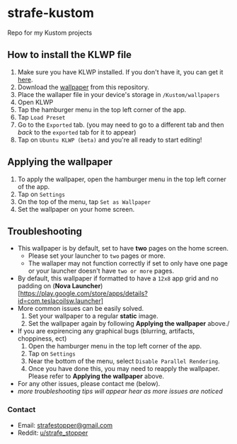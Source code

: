 # strafe-kustom

Repo for my Kustom projects

## How to install the KLWP file

1. Make sure you have KLWP installed. If you don't have it, you can get it [here](https://play.google.com/store/apps/details?id=org.kustom.wallpaper).
2. Download the [wallpaper](https://github.com/StrafeStopper/strafe-kustom/blob/master/Ubuntu_KLWP_beta.klwp) from this repository. 
3. Place the wallaper file in your device's storage in `/Kustom/wallpapers`
4. Open KLWP
5. Tap the hamburger menu in the top left corner of the app.
6. Tap `Load Preset`
7. Go to the `Exported` tab. (you may need to go to a different tab and then _back_ to the `exported` tab for it to appear)
8. Tap on `Ubuntu KLWP (beta)` and you're all ready to start editing!


## Applying the wallpaper

1. To apply the wallpaper, open the hamburger menu in the top left corner of the app.
2. Tap on `Settings`
3. On the top of the menu, tap `Set as Wallpaper`
4. Set the wallpaper on your home screen.


## Troubleshooting 

* This wallpaper is by default, set to have **two** pages on the home screen.
  * Please set your launcher to `two` pages or more. 
  * The wallaper may not function correctly if set to only have one page or your launcher doesn't have `two or more` pages. 
* By default, this wallpaper if formatted to have a `12x8` app grid and no padding on (**Nova Launcher**)[https://play.google.com/store/apps/details?id=com.teslacoilsw.launcher]
* More common issues can be easily solved.
  1. Set your wallpaper to a regular **static** image.
  2. Set the wallpaper again by following **Applying the wallpaper** above./
* If you are expirencing any graphical bugs (blurring, artifacts, choppiness, ect)
  1. Open the hamburger menu in the top left corner of the app.
  2. Tap on `Settings`
  3. Near the bottom of the menu, select `Disable Parallel Rendering`.
  4. Once you have done this, you may need to reapply the wallpaper. Please refer to **Applying the wallpaper** above.
 * For any other issues, please contact me (below).
 * _more troubleshooting tips will appear hear as more issues are noticed_
 
 
 ### Contact 
 
 * Email: strafestopper@gmail.com
 * Reddit: [u/strafe_stopper](https://www.reddit.com/user/Strafe_Stopper)
